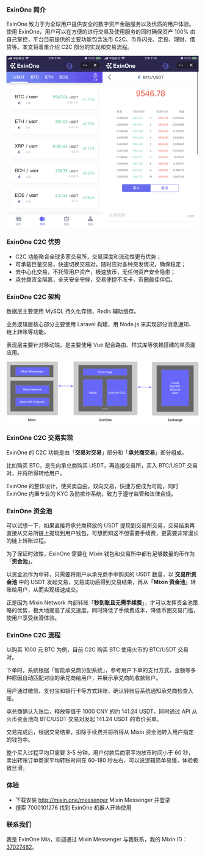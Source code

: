 ### ExinOne 简介

ExinOne 致力于为全球用户提供安全的数字资产金融服务以及优质的用户体验。使用 ExinOne，用户可以在方便的进行交易及使用服务的同时确保资产 100% 由自己掌控，平台目前提供的主要功能包含法币 C2C、币币闪兑、定投、理财、借贷等。本文将着重介绍 C2C 部分的实现和交易流程。

![](./exin-c2c-screenshot.png)

### ExinOne C2C 优势
- C2C 功能聚合全球多家交易所，交易深度和流动性更有优势；
- 可承载巨量交易，快速切换交易对，随时应对各种突发情况，确保稳定；
- 去中心化交易，不托管用户资产，极速放币，无任何资产安全隐患；
- 承兑商资金隔离，全天安全守候，交易便捷不冻卡，币圈最佳伴侣。

### ExinOne C2C 架构
数据层主要使用 MySQL 持久化存储，Redis 辅助缓存。

业务逻辑层核心部分主要使用 Laravel 构建，用 Node.js 来实现部分消息通知、链上转账等功能。

表现层主要针对移动端，是主要使用 Vue 配合路由、样式库等依赖搭建的单页面应用。

![](./exin-c2c-structure.png)

### ExinOne C2C 交易实现

ExinOne 的 C2C 功能是由「**交易对交易**」部分和「**承兑商交易**」部分组成。

比如购买 BTC，是先向承兑商购买 USDT，再连接交易所，买入 BTC/USDT 交易对，并将所得转给用户。

ExinOne 的整体设计，使买卖自由，双向交易，快捷方便成为可能，同时 ExinOne 内置专业的 KYC 及防欺诈系统，致力于遵守监管和法律合规。

### ExinOne 资金池

可以试想一下，如果直接将承兑商释放的 USDT 提现到交易所交易，交易结束再直接从交易所链上提现到用户钱包，可想而知这不但需要手续费，更需要非常漫长的链上转账过程。

为了保证时效性，ExinOne 需要在 Mixin 钱包和交易所中都有足够数量的币作为「**资金池**」。

以资金池作为中转，只需要将用户从承兑商手中购买的 USDT 数量，以 **交易所资金池** 中的 USDT 发起交易，交易成功后得到交易结果，再从「**Mixin 资金池**」转账给用户，从而实现极速成交。

正是因为 Mixin Network 内部转账「**秒到账且无需手续费**」，才可以发挥资金池策略的优势，极大地提高了成交速度，同时降低了手续费成本，降低币圈交易门槛，使用户享受丝滑体验。

### ExinOne C2C 流程

以购买 1000 元 BTC 为例，目前 C2C 购买 BTC 使用火币的 BTC/USDT 交易对。

下单时，系统根据「智能承兑商分配系统」，参考用户下单的支付方式，金额等多种原因自动匹配对应的承兑商给用户，并展示承兑商的收款账户。

用户通过微信、支付宝和银行卡等方式转账，确认转账后系统通知承兑商检查入账。

承兑商确认入账后，释放等值于 1000 CNY 的约 141.24 USDT，同时通过 API 从火币资金池向 BTC/USDT 交易对发起 141.24 USDT 的市价买单。

交易完成后，根据交易结果，扣除手续费并将所得从 Mixin 资金池转入用户指定的钱包中。

整个买入过程平均只需要 3-5 分钟，用户付款后商家平均放币时间小于 60 秒，卖出转账订单商家平均转账时间在 60-180 秒左右，可以说逻辑简单易懂，体验极致丝滑。

### 体验
- 下载安装 http://mixin.one/messenger Mixin Messenger 并登录
- 搜索 7000101276 找到 ExinOne 机器人开始使用

### 联系我们
我是 ExinOne Mia，欢迎通过 Mixin Messenger 与我联系，我的 Mixin ID：[37027482](https://mixin.one/codes/4785d612-8262-41ef-9ec2-e2318a2b3f3e)。

